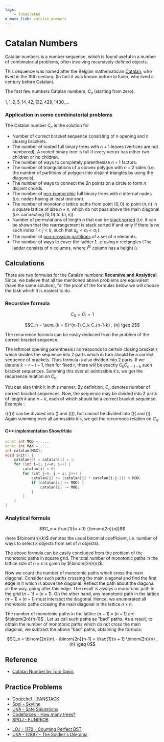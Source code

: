 ```yaml
---
tags:
    - Translated
e_maxx_link: catalan_numbers
---
```


# Catalan Numbers

Catalan numbers is a number sequence, which is found useful in a number of combinatorial problems, often involving recursively-defined objects.

This sequence was named after the Belgian mathematician [Catalan](https://en.wikipedia.org/wiki/Eug%C3%A8ne_Charles_Catalan), who lived in the 19th century. (In fact it was known before to Euler, who lived a century before Catalan).

The first few numbers Catalan numbers, $C_n$ (starting from zero):

$1, 1, 2, 5, 14, 42, 132, 429, 1430, \ldots$

### Application in some combinatorial problems

The Catalan number $C_n$ is the solution for

-   Number of correct bracket sequence consisting of $n$ opening and $n$ closing brackets.
-   The number of rooted full binary trees with $n + 1$ leaves (vertices are not numbered). A rooted binary tree is full if every vertex has either two children or no children.
-   The number of ways to completely parenthesize $n + 1$ factors.
-   The number of triangulations of a convex polygon with $n + 2$ sides (i.e. the number of partitions of polygon into disjoint triangles by using the diagonals).
-   The number of ways to connect the $2n$ points on a circle to form $n$ disjoint chords.
-   The number of [non-isomorphic](https://en.wikipedia.org/wiki/Graph_isomorphism) full binary trees with $n$ internal nodes (i.e. nodes having at least one son).
-   The number of monotonic lattice paths from point $(0, 0)$ to point $(n, n)$ in a square lattice of size $n \times n$, which do not pass above the main diagonal (i.e. connecting $(0, 0)$ to $(n, n)$).
-   Number of permutations of length $n$ that can be [stack sorted](https://en.wikipedia.org/wiki/Stack-sortable_permutation) (i.e. it can be shown that the rearrangement is stack sorted if and only if there is no such index $i < j < k$, such that $a_k < a_i < a_j$ ).
-   The number of [non-crossing partitions](https://en.wikipedia.org/wiki/Noncrossing_partition) of a set of $n$ elements.
-   The number of ways to cover the ladder $1 \ldots n$ using $n$ rectangles (The ladder consists of $n$ columns, where $i^{th}$ column has a height $i$).

## Calculations

There are two formulas for the Catalan numbers: **Recursive and Analytical**. Since, we believe that all the mentioned above problems are equivalent (have the same solution), for the proof of the formulas below we will choose the task which it is easiest to do.

### Recursive formula

$$C_0 = C_1 = 1$$

$$C_n = \sum_{k = 0}^{n-1} C_k C_{n-1-k} , {n} \geq 2$$

The recurrence formula can be easily deduced from the problem of the correct bracket sequence.

The leftmost opening parenthesis $l$ corresponds to certain closing bracket $r$, which divides the sequence into 2 parts which in turn should be a correct sequence of brackets. Thus formula is also divided into 2 parts. If we denote $k = {r - l - 1}$, then for fixed $r$, there will be exactly $C_k C_{n-1-k}$ such bracket sequences. Summing this over all admissible $k's$, we get the recurrence relation on $C_n$.

You can also think it in this manner. By definition, $C_n$ denotes number of correct bracket sequences. Now, the sequence may be divided into 2 parts of length $k$ and ${n - k}$, each of which should be a correct bracket sequence. Example :

$( ) ( ( ) )$ can be divided into $( )$ and $( ( ) )$, but cannot be divided into $( ) ($ and $( ) )$. Again summing over all admissible $k's$, we get the recurrence relation on $C_n$.

#### C++ implementation <span class="toggle-code">Show/Hide</span>

```cpp
const int MOD = ....
const int MAX = ....
int catalan[MAX];
void init() {
    catalan[0] = catalan[1] = 1;
    for (int i=2; i<=n; i++) {
        catalan[i] = 0;
        for (int j=0; j < i; j++) {
            catalan[i] += (catalan[j] * catalan[i-j-1]) % MOD;
            if (catalan[i] >= MOD) {
                catalan[i] -= MOD;
            }
        }
    }
}
```

### Analytical formula

$$C_n = \frac{1}{n + 1} {\binom{2n}{n}}$$

(here $\binom{n}{k}$ denotes the usual binomial coefficient, i.e. number of ways to select $k$ objects from set of $n$ objects).

The above formula can be easily concluded from the problem of the monotonic paths in square grid. The total number of monotonic paths in the lattice size of $n \times n$ is given by $\binom{2n}{n}$.

Now we count the number of monotonic paths which cross the main diagonal. Consider such paths crossing the main diagonal and find the first edge in it which is above the diagonal. Reflect the path about the diagonal all the way, going after this edge. The result is always a monotonic path in the grid $(n - 1) \times (n + 1)$. On the other hand, any monotonic path in the lattice $(n - 1) \times (n + 1)$ must intersect the diagonal. Hence, we enumerated all monotonic paths crossing the main diagonal in the lattice $n \times n$.

The number of monotonic paths in the lattice $(n - 1) \times (n + 1)$ are $\binom{2n}{n-1}$ . Let us call such paths as "bad" paths. As a result, to obtain the number of monotonic paths which do not cross the main diagonal, we subtract the above "bad" paths, obtaining the formula:

$$C_n = \binom{2n}{n} - \binom{2n}{n-1} = \frac{1}{n + 1} \binom{2n}{n} , {n} \geq 0$$

## Reference

-   [Catalan Number by Tom Davis](http://www.geometer.org/mathcircles/catalan.pdf)

## Practice Problems

-   [Codechef - PANSTACK](https://www.codechef.com/APRIL12/problems/PANSTACK/)
-   [Spoj - Skyline](http://www.spoj.com/problems/SKYLINE/)
-   [UVA - Safe Salutations](https://uva.onlinejudge.org/index.php?option=com_onlinejudge&Itemid=8&page=show_problem&problem=932)
-   [Codeforces - How many trees?](http://codeforces.com/problemset/problem/9/D)
-   [SPOJ - FUNPROB](http://www.spoj.com/problems/FUNPROB/)

*   [LOJ - 1170 - Counting Perfect BST](http://lightoj.com/volume_showproblem.php?problem=1170)
*   [UVA - 12887 - The Soldier's Dilemma](https://uva.onlinejudge.org/index.php?option=com_onlinejudge&Itemid=8&page=show_problem&problem=4752)
